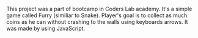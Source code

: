 
This project was a part of bootcamp in Coders Lab academy. It's a simple game called Furry (similiar to Snake). Player's goal is to collect as much coins as he can without crashing to the walls using keyboards arrows.  It was made by using JavaScript.
